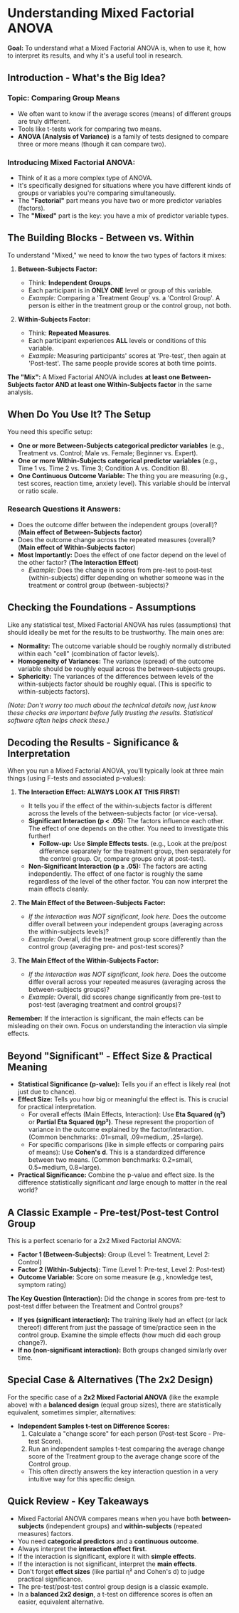 # Understanding Mixed Factorial ANOVA

**Goal:** To understand what a Mixed Factorial ANOVA is, when to use it, how to interpret its results, and why it's a useful tool in research.

## Introduction - What's the Big Idea?

### Topic: Comparing Group Means

- We often want to know if the average scores (means) of different groups are truly different.
- Tools like t-tests work for comparing two means.
- **ANOVA (Analysis of Variance)** is a family of tests designed to compare three or more means (though it can compare two).

### Introducing Mixed Factorial ANOVA:

- Think of it as a more complex type of ANOVA.
- It's specifically designed for situations where you have different kinds of groups or variables you're comparing simultaneously.
- The **"Factorial"** part means you have two or more predictor variables (factors).
- The **"Mixed"** part is the key: you have a mix of predictor variable types.

## The Building Blocks - Between vs. Within

To understand "Mixed," we need to know the two types of factors it mixes:

1.  **Between-Subjects Factor:**

    - Think: **Independent Groups**.
    - Each participant is in **ONLY ONE** level or group of this variable.
    - _Example:_ Comparing a 'Treatment Group' vs. a 'Control Group'. A person is either in the treatment group or the control group, not both.

2.  **Within-Subjects Factor:**
    - Think: **Repeated Measures**.
    - Each participant experiences **ALL** levels or conditions of this variable.
    - _Example:_ Measuring participants' scores at 'Pre-test', then again at 'Post-test'. The same people provide scores at both time points.

**The "Mix":** A Mixed Factorial ANOVA includes **at least one Between-Subjects factor AND at least one Within-Subjects factor** in the same analysis.

## When Do You Use It? The Setup

You need this specific setup:

- **One or more Between-Subjects categorical predictor variables** (e.g., Treatment vs. Control; Male vs. Female; Beginner vs. Expert).
- **One or more Within-Subjects categorical predictor variables** (e.g., Time 1 vs. Time 2 vs. Time 3; Condition A vs. Condition B).
- **One Continuous Outcome Variable:** The thing you are measuring (e.g., test scores, reaction time, anxiety level). This variable should be interval or ratio scale.

### Research Questions it Answers:

- Does the outcome differ between the independent groups (overall)? (**Main effect of Between-Subjects factor**)
- Does the outcome change across the repeated measures (overall)? (**Main effect of Within-Subjects factor**)
- **Most Importantly:** Does the effect of one factor depend on the level of the other factor? (**The Interaction Effect**)
  - _Example:_ Does the change in scores from pre-test to post-test (within-subjects) differ depending on whether someone was in the treatment or control group (between-subjects)?

## Checking the Foundations - Assumptions

Like any statistical test, Mixed Factorial ANOVA has rules (assumptions) that should ideally be met for the results to be trustworthy. The main ones are:

- **Normality:** The outcome variable should be roughly normally distributed within each "cell" (combination of factor levels).
- **Homogeneity of Variances:** The variance (spread) of the outcome variable should be roughly equal across the between-subjects groups.
- **Sphericity:** The variances of the differences between levels of the within-subjects factor should be roughly equal. (This is specific to within-subjects factors).

_(Note: Don't worry too much about the technical details now, just know these checks are important before fully trusting the results. Statistical software often helps check these.)_

## Decoding the Results - Significance & Interpretation

When you run a Mixed Factorial ANOVA, you'll typically look at three main things (using F-tests and associated p-values):

1.  **The Interaction Effect: ALWAYS LOOK AT THIS FIRST!**

    - It tells you if the effect of the within-subjects factor is different across the levels of the between-subjects factor (or vice-versa).
    - **Significant Interaction (p < .05):** The factors influence each other. The effect of one depends on the other. You need to investigate this further!
      - **Follow-up:** Use **Simple Effects tests**. (e.g., Look at the pre/post difference separately for the treatment group, then separately for the control group. Or, compare groups only at post-test).
    - **Non-Significant Interaction (p ≥ .05):** The factors are acting independently. The effect of one factor is roughly the same regardless of the level of the other factor. You can now interpret the main effects cleanly.

2.  **The Main Effect of the Between-Subjects Factor:**

    - _If the interaction was NOT significant, look here._ Does the outcome differ overall between your independent groups (averaging across the within-subjects levels)?
    - _Example:_ Overall, did the treatment group score differently than the control group (averaging pre- and post-test scores)?

3.  **The Main Effect of the Within-Subjects Factor:**
    - _If the interaction was NOT significant, look here._ Does the outcome differ overall across your repeated measures (averaging across the between-subjects groups)?
    - _Example:_ Overall, did scores change significantly from pre-test to post-test (averaging treatment and control groups)?

**Remember:** If the interaction is significant, the main effects can be misleading on their own. Focus on understanding the interaction via simple effects.

## Beyond "Significant" - Effect Size & Practical Meaning

- **Statistical Significance (p-value):** Tells you if an effect is likely real (not just due to chance).
- **Effect Size:** Tells you how big or meaningful the effect is. This is crucial for practical interpretation.
  - For overall effects (Main Effects, Interaction): Use **Eta Squared (η²)** or **Partial Eta Squared (ηp²)**. These represent the proportion of variance in the outcome explained by the factor/interaction. (Common benchmarks: .01=small, .09=medium, .25=large).
  - For specific comparisons (like in simple effects or comparing pairs of means): Use **Cohen's d**. This is a standardized difference between two means. (Common benchmarks: 0.2=small, 0.5=medium, 0.8=large).
- **Practical Significance:** Combine the p-value and effect size. Is the difference statistically significant _and_ large enough to matter in the real world?

## A Classic Example - Pre-test/Post-test Control Group

This is a perfect scenario for a 2x2 Mixed Factorial ANOVA:

- **Factor 1 (Between-Subjects):** Group (Level 1: Treatment, Level 2: Control)
- **Factor 2 (Within-Subjects):** Time (Level 1: Pre-test, Level 2: Post-test)
- **Outcome Variable:** Score on some measure (e.g., knowledge test, symptom rating)

**The Key Question (Interaction):** Did the change in scores from pre-test to post-test differ between the Treatment and Control groups?

- **If yes (significant interaction):** The training likely had an effect (or lack thereof) different from just the passage of time/practice seen in the control group. Examine the simple effects (how much did each group change?).
- **If no (non-significant interaction):** Both groups changed similarly over time.

## Special Case & Alternatives (The 2x2 Design)

For the specific case of a **2x2 Mixed Factorial ANOVA** (like the example above) with a **balanced design** (equal group sizes), there are statistically equivalent, sometimes simpler, alternatives:

- **Independent Samples t-test on Difference Scores:**
  1.  Calculate a "change score" for each person (Post-test Score - Pre-test Score).
  2.  Run an independent samples t-test comparing the average change score of the Treatment group to the average change score of the Control group.
  - This often directly answers the key interaction question in a very intuitive way for this specific design.

## Quick Review - Key Takeaways

- Mixed Factorial ANOVA compares means when you have both **between-subjects** (independent groups) and **within-subjects** (repeated measures) factors.
- You need **categorical predictors** and a **continuous outcome**.
- Always interpret the **interaction effect first**.
- If the interaction is significant, explore it with **simple effects**.
- If the interaction is not significant, interpret the **main effects**.
- Don't forget **effect sizes** (like partial η² and Cohen's d) to judge practical significance.
- The pre-test/post-test control group design is a classic example.
- In a **balanced 2x2 design**, a t-test on difference scores is often an easier, equivalent alternative.
